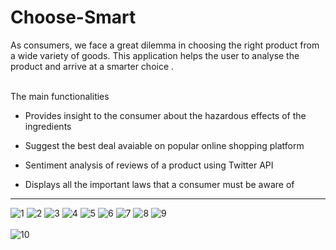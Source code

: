 # Choose-Smart
As consumers, we face a great dilemma in choosing the right product from a wide variety of goods. This application helps the user to analyse the product and arrive at a smarter choice .

<br/>  
The main functionalities 

- Provides insight to the consumer about the hazardous effects of the ingredients

- Suggest the best deal avaiable on popular online shopping platform

- Sentiment analysis of reviews of a product using Twitter API

- Displays all the important laws that a consumer must be aware of


<hr>  

![1](https://user-images.githubusercontent.com/43414928/80920713-58ed2e00-8d8f-11ea-97cf-ba429a2ac4e9.png)
![2](https://user-images.githubusercontent.com/43414928/80920715-5ab6f180-8d8f-11ea-9db8-769f8588db16.png)
![3](https://user-images.githubusercontent.com/43414928/80920718-5be81e80-8d8f-11ea-8c07-c71fbf458900.png)
![4](https://user-images.githubusercontent.com/43414928/80920719-5d194b80-8d8f-11ea-9ced-8919e1be2f60.png)
![5](https://user-images.githubusercontent.com/43414928/80920721-61456900-8d8f-11ea-8dad-f69bd1009e49.png)
![6](https://user-images.githubusercontent.com/43414928/80920723-62769600-8d8f-11ea-888a-adf8b6d49e76.png)
![7](https://user-images.githubusercontent.com/43414928/80920729-65718680-8d8f-11ea-8cf9-f48e86888c6d.png)
![8](https://user-images.githubusercontent.com/43414928/80920732-66a2b380-8d8f-11ea-8972-b493b16a53cb.png)
![9](https://user-images.githubusercontent.com/43414928/80920734-6aced100-8d8f-11ea-9f9a-357adff47b8f.png)
<br/><br>
![10](https://user-images.githubusercontent.com/43414928/80920742-70c4b200-8d8f-11ea-9c63-091a19f84d62.png)







